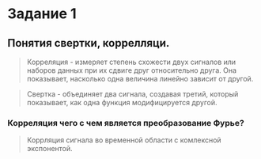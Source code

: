 # Задание 1 

## Понятия свертки, коррелляци.

>  Корреляция - измеряет степень схожести двух сигналов или наборов данных при их сдвиге друг относительно друга. Она показывает, насколько одна величина линейно зависит от другой.

> Свертка - объединяет два сигнала, создавая третий, который показывает, как одна функция модифицируется другой.

### Корреляция чего с чем является преобразование Фурье?

>  Коррляция сигнала во временной области с комлексной экспонентой.



